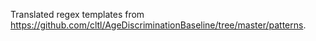 Translated regex templates from https://github.com/cltl/AgeDiscriminationBaseline/tree/master/patterns.
